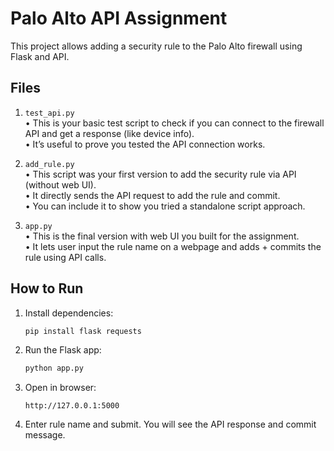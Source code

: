 # Palo Alto API Assignment

This project allows adding a security rule to the Palo Alto firewall using Flask and API.

## Files
  1. `test_api.py`  
	  • This is your basic test script to check if you can connect to the firewall API and get a response (like device info).  
	  • It’s useful to prove you tested the API connection works.

2. `add_rule.py`  
	 • This script was your first version to add the security rule via API (without web UI).  
	 • It directly sends the API request to add the rule and commit.  
	 • You can include it to show you tried a standalone script approach.

3. `app.py`  
	 • This is the final version with web UI you built for the assignment.  
	 • It lets user input the rule name on a webpage and adds + commits the rule using API calls.


## How to Run

1. Install dependencies:
   ```bash
   pip install flask requests
   
2. Run the Flask app:
   ```bash
   python app.py

3. Open in browser:
   ```text
   http://127.0.0.1:5000
   
5. Enter rule name and submit.
   You will see the API response and commit message.


